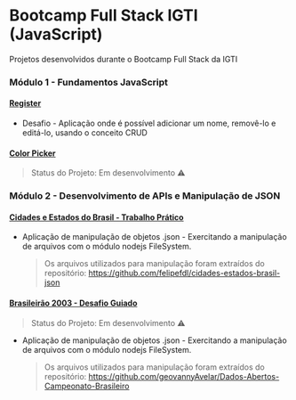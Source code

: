 # Bootcamp Full Stack IGTI (JavaScript)

Projetos desenvolvidos durante o Bootcamp Full Stack da IGTI

### Módulo 1 - Fundamentos JavaScript

#### [Register](https://jguilhermecoelho.github.io/Bootcamp-Full-Stack-IGTI/modulo1/register/)

- Desafio - Aplicação onde é possível adicionar um nome, removê-lo e editá-lo, usando o conceito CRUD

#### [Color Picker](#)

> Status do Projeto: Em desenvolvimento :warning:

### Módulo 2 - Desenvolvimento de APIs e Manipulação de JSON

#### [Cidades e Estados do Brasil - Trabalho Prático](/modulo2/cities-and-states-of-brazil)

- Aplicação de manipulação de objetos .json - Exercitando a manipulação de arquivos com o módulo nodejs FileSystem.
  > Os arquivos utilizados para manipulação foram extraídos do repositório: https://github.com/felipefdl/cidades-estados-brasil-json

#### [Brasileirão 2003 - Desafio Guiado](#)

> Status do Projeto: Em desenvolvimento :warning:

- Aplicação de manipulação de objetos .json - Exercitando a manipulação de arquivos com o módulo nodejs FileSystem.
  > Os arquivos utilizados para manipulação foram extraídos do repositório: https://github.com/geovannyAvelar/Dados-Abertos-Campeonato-Brasileiro
